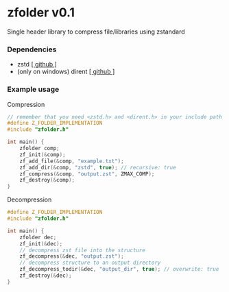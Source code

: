 # zfolder v0.1
Single header library to compress file/libraries using zstandard

### Dependencies
- zstd [[ github ]](https://github.com/facebook/zstd)
- (only on windows) dirent [[ github ]](https://github.com/tronkko/dirent)

### Example usage
Compression
```c
// remember that you need <zstd.h> and <dirent.h> in your include path
#define Z_FOLDER_IMPLEMENTATION
#include "zfolder.h"

int main() {
    zfolder comp;
    zf_init(&comp);
    zf_add_file(&comp, "example.txt");
    zf_add_dir(&comp, "zstd", true); // recursive: true
    zf_compress(&comp, "output.zst", ZMAX_COMP);
    zf_destroy(&comp);
}
```

Decompression
```c
#define Z_FOLDER_IMPLEMENTATION
#include "zfolder.h"

int main() {
    zfolder dec;
    zf_init(&dec);
    // decompress zst file into the structure
    zf_decompress(&dec, "output.zst");
    // decompress structure to an output directory
    zf_decompress_todir(&dec, "output_dir", true); // overwrite: true
    zf_destroy(&dec);
}
```